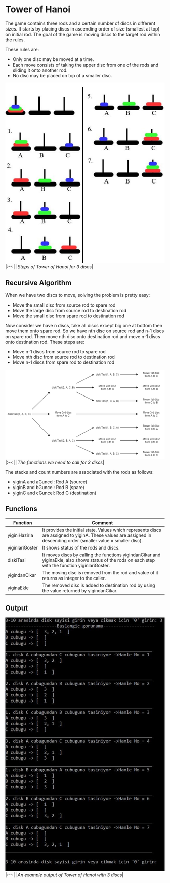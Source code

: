 # Tower of Hanoi

The game contains three rods and a certain number of discs in different sizes. It starts by placing discs in ascending order of size (smallest at top) on initial rod. The goal of the game is moving discs to the target rod within the rules.

These rules are:
- Only one disc may be moved at a time.
- Each move consists of taking the upper disc from one of the rods and sliding it onto another rod.
- No disc may be placed on top of a smaller disc.

![steps.jpg](https://github.com/haeren/tower-of-hanoi/blob/main/readme-images/steps.jpg?raw=true)
|:--:|
|*Steps of Tower of Hanoi for 3 discs*|

## Recursive Algorithm

When we have two discs to move, solving the problem is pretty easy:
- Move the small disc from source rod to spare rod
- Move the large disc from source rod to destination rod
- Move the small disc from spare rod to destination rod

Now consider we have n discs, take all discs except big one at bottom then move them onto spare rod. So we have nth disc on source rod and n-1 discs on spare rod. Then move nth disc onto destination rod and move n-1 discs onto destination rod. These steps are:
- Move n-1 discs from source rod to spare rod
- Move nth disc from source rod to destination rod
- Move n-1 discs from spare rod to destination rod

![recursive.png](https://github.com/haeren/tower-of-hanoi/blob/main/readme-images/recursive.png?raw=true)
|:--:|
|*The functions we need to call for 3 discs*|

The stacks and count numbers are associated with the rods as follows:
- yiginA and aGuncel: Rod A (source)
- yiginB and bGuncel: Rod B (spare)
- yiginC and cGuncel: Rod C (destination)

## Functions
| Function | Comment |
| ------ | ------ |
| yiginiHazirla | It provides the initial state. Values which represents discs are assigned to yiginA. These values are assigned in descending order (smaller value = smaller disc). |
| yiginlariGoster | It shows status of the rods and discs. |
| diskiTasi | It moves discs by calling the functions yigindanCikar and yiginaEkle, also shows status of the rods on each step with the function yiginlariGoster. |
| yigindanCikar | The moving disc is removed from the rod and value of it returns as integer to the caller. |
| yiginaEkle | The removed disc is added to destination rod by using the value returned by yigindanCikar. |

## Output
![output.jpg](https://github.com/haeren/tower-of-hanoi/blob/main/readme-images/output.jpg?raw=true)
|:--:|
|*An example output of Tower of Hanoi with 3 discs*|
